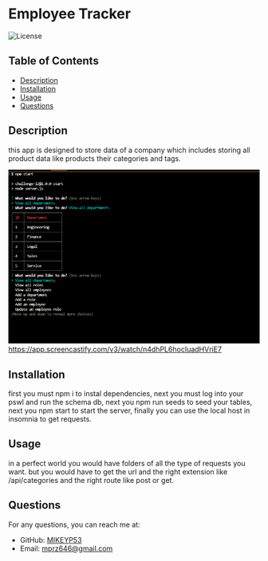 # Employee Tracker

![License](https://img.shields.io/badge/license-Apache%202.0-brightgreen)

## Table of Contents
- [Description](#description)
- [Installation](#installation)
- [Usage](#usage)
- [Questions](#questions)

## Description
this app is designed to store data of a company which includes storing all product data like products their categories and tags.

![App Image](/assets/app-showcase.png)
https://app.screencastify.com/v3/watch/n4dhPL6hocIuadHVriE7

## Installation
first you must npm i to instal dependencies, next you must log into your pswl and run the schema db, next you npm run seeds to seed your tables, next you npm start to start the server, finally you can use the local host in insomnia to get requests.

## Usage
in a perfect world you would have folders of all the type of requests you want. but you would have to get the url and the right extension like /api/categories and the right route like post or get.

## Questions
For any questions, you can reach me at:
- GitHub: [MIKEYP53](https://github.com/MIKEYP53)
- Email: mprz646@gmail.com
